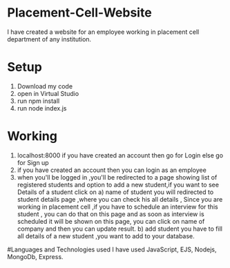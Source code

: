 # Placement-Cell-Website

I have created a website for an employee working in placement cell department of any institution.
# Setup
1. Download my code 
2. open in Virtual Studio
3. run npm install
4. run node index.js

# Working

1. localhost:8000 
if you have created an account then go for Login else go for Sign up
2. if you have created an account then you can login as an employee 
3. when you'll be logged in ,you'll be redirected to a page showing list of registered students
and option to add a new student,if you want to see Details of a student click on 
a) name of student
    you will redirected to student details page ,where you can check his all details , Since you are working in placement cell ,if you have to schedule
    an interview for this student , you can do that on this page and as soon as interview is scheduled it will be shown on this page, you can click on 
    name of company and then you can update result.
b) add student
   you have to fill all details of a new student ,you want to add to your database.
   
   
   
#Languages and Technologies used
I have used JavaScript, EJS, Nodejs, MongoDb, Express.



